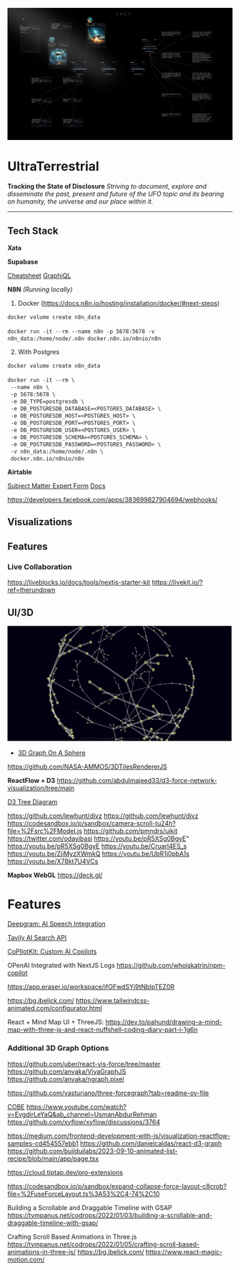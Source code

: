 ![Example Image](./docs/mindmap.png)

# UltraTerrestrial

**Tracking the State of Disclosure**
*Striving to document, explore and disseminate the past, present and future of the UFO topic and its bearing on humanity, the universe and our place within it.*

---

## Tech Stack

**Xata**

**Supabase**

[Cheatsheet](https://supabase.com/dashboard/project/oylaiyodggkrghjkbruy/api?resource=event_topic_link)
[GraphiQL](https://supabase.com/dashboard/project/oylaiyodggkrghjkbruy/api/graphiql)

**N8N** *(Running locally)*

1. Docker (<https://docs.n8n.io/hosting/installation/docker/#next-steps>)

```
docker volume create n8n_data

docker run -it --rm --name n8n -p 5678:5678 -v n8n_data:/home/node/.n8n docker.n8n.io/n8nio/n8n
```

2. With Postgres

```
docker volume create n8n_data

docker run -it --rm \
 --name n8n \
 -p 5678:5678 \
 -e DB_TYPE=postgresdb \
 -e DB_POSTGRESDB_DATABASE=<POSTGRES_DATABASE> \
 -e DB_POSTGRESDB_HOST=<POSTGRES_HOST> \
 -e DB_POSTGRESDB_PORT=<POSTGRES_PORT> \
 -e DB_POSTGRESDB_USER=<POSTGRES_USER> \
 -e DB_POSTGRESDB_SCHEMA=<POSTGRES_SCHEMA> \
 -e DB_POSTGRESDB_PASSWORD=<POSTGRES_PASSWORD> \
 -v n8n_data:/home/node/.n8n \
 docker.n8n.io/n8nio/n8n
 ```

**Airtable**

[Subject Matter Expert Form](https://airtable.com/appN3js5xinc0L7ln/paggeZBJoI9CJWw2o/form)
[Docs](https://airtable.com/appN3js5xinc0L7ln/api/docs#javascript/metadata)

<https://developers.facebook.com/apps/383699827904694/webhooks/>

## Visualizations

## Features

### Live Collaboration

<https://liveblocks.io/docs/tools/nextjs-starter-kit>
<https://livekit.io/?ref=therundown>

## UI/3D

![Alt text](docs/3d-graph-sphere.png "3D Graph On A Sphere")

- [3D Graph On A Sphere](https://observablehq.com/@fil/3d-graph-on-sphere)

<https://github.com/NASA-AMMOS/3DTilesRendererJS>

**ReactFlow + D3**
<https://github.com/abdulmajeed33/d3-force-network-visualization/tree/main>

[D3 Tree Diagram](https://observablehq.com/@d3/tree/2?intent=fork)

<https://github.com/lewhunt/divz>
<https://github.com/lewhunt/divz>
<https://codesandbox.io/p/sandbox/camera-scroll-tu24h?file=%2Fsrc%2FModel.js>
<https://github.com/pmndrs/uikit>
<https://twitter.com/odayibasi>
<https://youtu.be/pR5XSg0BgyE>"
<https://youtu.be/pR5XSg0BgyE>
<https://youtu.be/Cruarl4ES_s>
<https://youtu.be/ZiiMyzXWmkQ>
<https://youtu.be/UbR1j0pbA1s>
<https://youtu.be/X78kt7U4VCs>

**Mapbox WebGL**
<https://deck.gl/>

# Features

[Deepgram: AI Speech Integration](https://github.com/deepgram)

[Tavily AI Search API](https://docs.tavily.com/docs/tavily-api/introduction)

[CoPIlotKit: Custom AI Copilots](https://github.com/CopilotKit/CopilotKit)

OPenAI Integrated with NextJS Logs
<https://github.com/whoiskatrin/npm-copilot>

<https://app.eraser.io/workspace/ifOFwdSYj9tNbIpTEZ0R>

<https://bg.ibelick.com/>
<https://www.tailwindcss-animated.com/configurator.html>

React + Mind Map UI + ThreeJS: <https://dev.to/pahund/drawing-a-mind-map-with-three-js-and-react-nuffshell-coding-diary-part-i-1g6n>

### Additional 3D Graph Options

<https://github.com/uber/react-vis-force/tree/master>
<https://github.com/anvaka/VivaGraphJS>
<https://github.com/anvaka/ngraph.pixel>

<https://github.com/vasturiano/three-forcegraph?tab=readme-ov-file>

[COBE](https://cobe.vercel.app/docs)
<https://www.youtube.com/watch?v=EvgdirLeYaQ&ab_channel=UsmanAbdurRehman>
<https://github.com/xyflow/xyflow/discussions/3764>

<https://medium.com/frontend-development-with-js/visualization-reactflow-samples-cd454557ebb1>
<https://github.com/danielcaldas/react-d3-graph>
<https://github.com/builduilabs/2023-09-10-animated-list-recipe/blob/main/app/page.tsx>

<https://cloud.tiptap.dev/pro-extensions>

<https://codesandbox.io/p/sandbox/expand-collapse-force-layout-c8crob?file=%2FuseForceLayout.ts%3A53%2C4-74%2C10>

Building a Scrollable and Draggable Timeline with GSAP
<https://tympanus.net/codrops/2022/01/03/building-a-scrollable-and-draggable-timeline-with-gsap/>

Crafting Scroll Based Animations in Three.js
<https://tympanus.net/codrops/2022/01/05/crafting-scroll-based-animations-in-three-js/>
<https://bg.ibelick.com/>
<https://www.react-magic-motion.com/>
